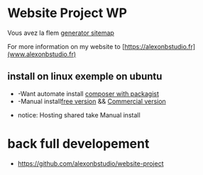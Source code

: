 # Website Project WP

Vous avez la flem [generator sitemap](https://xmlsitemapgenerator.org/) 

For more information on my website to [https://alexonbstudio.fr](www.alexonbstudio.fr) 


## install on linux exemple on ubuntu

+ -Want automate install [composer with packagist](https://github.com/website-project-WP/composer-wp)
+ -Manual install[free version](https://github.com/website-project-WP/free-wp) && [Commercial version](https://github.com/website-project-WP/commercial-wp)

* notice: Hosting shared take Manual install
	
	
# back full developement

+ https://github.com/alexonbstudio/website-project